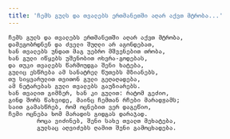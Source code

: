 ```yaml
---
title: 'ჩემს გულს და თვალებს ერთმანეთში აღარ აქვთ მტრობა...'
---
```


    ჩემს გულს და თვალებს ერთმანეთში აღარ აქვთ მტრობა,
    დამეგობრდნენ და ძველი შუღლი არ აგონდებათ,
    ხან თვალებს უნდათ მაგ უებრო მშვენებით თრობა,
    ხან გული იწყებს უშენობით ოხვრა-გოდებას,
    და თუკი თვალებს წარმოუდგა შენი ხატება,
    გულიც ესწრება ამ სანატრელ წუთებს მზიანებს,
    თუ სიყვარულით თვითონ გული გეღაღადება,
    ამ ნეტარებას გული თვალებს გაუზიარებს.
    ხან თვალით გიმზერ, ხან კი გულით: რატომ გეძიო,
    გინდ შორს წახვიდე, მაინც ჩემთან რჩები მარადჟამს;
    საით გამასწრებ, რომ ოცნებით ვერ დაგეწიო,
    ჩემი ოცნება ხომ მარადის გიდგას დარაჯად.
            როცა ვიძინებ, შენი სახე თვალთ მეხატება,
            გულსაც აღვიძებს ღამით შენი გამოცხადება.
